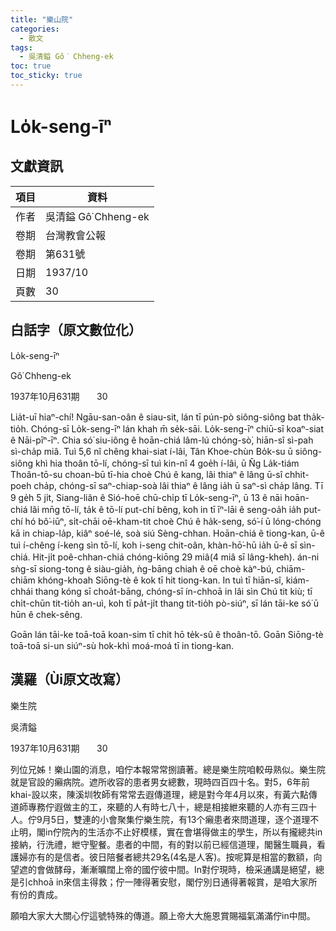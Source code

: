 ```yaml
---
title: "樂山院"
categories:
  - 散文
tags:
  - 吳清鎰 Gô͘ Chheng-ek
toc: true
toc_sticky: true
---
```


# Lo̍k-seng-īⁿ

## 文獻資訊

| 項目 | 資料 |
|---|---|
| 作者 | 吳清鎰 Gô͘ Chheng-ek |
| 卷期 | 台灣教會公報 |
| 卷期 | 第631號 |
| 日期 | 1937/10 |
| 頁數 | 30 |

## 白話字（原文數位化）

Lo̍k-seng-īⁿ

Gô͘ Chheng-ek

1937年10月631期       30

Lia̍t-uī hiaⁿ-chí! Ngāu-san-oân ê siau-sit, lán tī pún-pò siông-siông bat tha̍k-tio̍h. Chóng-sī Lo̍k-seng-īⁿ lán khah m̄ se̍k-sāi. Lo̍k-seng-īⁿ chiū-sī koaⁿ-siat ê Nāi-pīⁿ-īⁿ. Chia só͘ siu-iông ê hoān-chiá lâm-lú chóng-sò͘, hiān-sî sì-pah sì-cha̍p miâ. Tuì 5,6 nî chêng khai-siat í-lâi, Tân Khoe-chùn Bo̍k-su ū siông-siông khì hia thoân tō-lí, chóng-sī tuì kin-nî 4 goe̍h í-lâi, ū N̂g La̍k-tiám Thoân-tō-su choan-bū tī-hia choè Chú ê kang, lâi thiaⁿ ê lâng ū-sî chhit-poeh cha̍p, chóng-sī saⁿ-chiap-soà lâi thiaⁿ ê lâng ia̍h ū saⁿ-sì cha̍p lâng. Tī 9 ge̍h 5 ji̍t, Siang-liân ê Sió-hoē chū-chi̍p tī Lo̍k-seng-īⁿ, ū 13 ê nāi hoān-chiá lâi mn̄g tō-lí, ta̍k ê tō-lí put-chí bêng, koh in tī īⁿ-lāi ê seng-oa̍h ia̍h put-chí hó bô͘-iūⁿ, si̍t-chāi oē-kham-tit choè Chú ê ha̍k-seng, só͘-í ū lóng-chóng kā in chiap-la̍p, kiâⁿ soé-lé, soà siú Sèng-chhan. Hoān-chiá ê tiong-kan, ū-ê tuì í-chêng í-keng sìn tō-lí, koh i-seng chit-oân, khàn-hō͘-hū ia̍h ū-ê sī sìn-chiá. Hit-ji̍t poê-chhan-chiá chóng-kiōng 29 miâ(4 miâ sī lâng-kheh). án-ni sǹg-sī siong-tong ê siàu-gia̍h, ǹg-bāng chiah ê oē choè kàⁿ-bú, chiām-chiām khóng-khoah Siōng-tè ê kok tī hit tiong-kan. In tuì tī hiān-sî, kiám-chhái thang kóng sī choa̍t-bāng, chóng-sī ín-chhoā in lâi sìn Chú tit kiù; tī chi̍t-chūn tit-tio̍h an-uì, koh tī pa̍t-ji̍t thang tit-tio̍h pò-siúⁿ, sī lán tāi-ke só͘ ū hūn ê chek-sêng.

Goān lán tāi-ke toā-toā koan-sim tī chit hō te̍k-sû ê thoân-tō. Goān Siōng-tè toā-toā si-un siúⁿ-sù hok-khì moá-moá tī in tiong-kan.

## 漢羅（Ùi原文改寫）

樂生院

吳清鎰

1937年10月631期       30

列位兄姊！樂山園的消息，咱佇本報常常捌讀著。總是樂生院咱較毋熟似。樂生院就是官設的癩病院。遮所收容的患者男女總數，現時四百四十名。對5，6年前khai-設以來，陳溪圳牧師有常常去遐傳道理，總是對今年4月以來，有黃六點傳道師專務佇遐做主的工，來聽的人有時七八十，總是相接紲來聽的人亦有三四十人。佇9月5日，雙連的小會聚集佇樂生院，有13个癩患者來問道理，逐个道理不止明，閣in佇院內的生活亦不止好模樣，實在會堪得做主的學生，所以有攏總共in接納，行洗禮，紲守聖餐。患者的中間，有的對以前已經信道理，閣醫生職員，看護婦亦有的是信者。彼日陪餐者總共29名(4名是人客)。按呢算是相當的數額，向望遮的會做酵母，漸漸曠闊上帝的國佇彼中間。In對佇現時，檢采通講是絕望，總是引chhoā in來信主得救；佇一陣得著安慰，閣佇別日通得著報賞，是咱大家所有份的責成。

願咱大家大大關心佇這號特殊的傳道。願上帝大大施恩賞賜福氣滿滿佇in中間。
